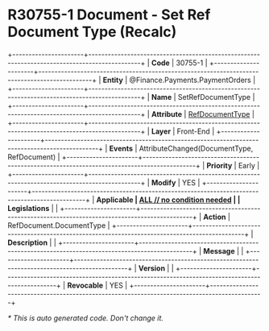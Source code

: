 ﻿---
erp.type: front-end-business-rule
erp.entity: Finance.Payments.PaymentOrders
---

# R30755-1 Document - Set Ref Document Type (Recalc)
+----------------------+----------------------------------------------------------------------------------------------+
| **Code**             | 30755-1                                                                                      |
+----------------------+----------------------------------------------------------------------------------------------+
| **Entity**           | @Finance.Payments.PaymentOrders                                                              |
+----------------------+----------------------------------------------------------------------------------------------+
| **Name**             | SetRefDocumentType                                                                           |
+----------------------+----------------------------------------------------------------------------------------------+
| **Attribute**        | [RefDocumentType](../entities/Finance.Payments.PaymentOrders.md#refdocumenttype)             |
+----------------------+----------------------------------------------------------------------------------------------+
| **Layer**            | Front-End                                                                                    |
+----------------------+----------------------------------------------------------------------------------------------+
| **Events**           | AttributeChanged(DocumentType, RefDocument)                                                  |
+----------------------+----------------------------------------------------------------------------------------------+
| **Priority**         | Early                                                                                        |
+----------------------+----------------------------------------------------------------------------------------------+
| **Modify**           | YES                                                                                          |
+----------------------+----------------------------------------------------------------------------------------------+
| **Applicable         | [ALL // no condition needed](xref:applicable-legislations)                                   |
| Legislations**       |                                                                                              |
+----------------------+----------------------------------------------------------------------------------------------+
| **Action**           | RefDocument.DocumentType                                                                     |
+----------------------+----------------------------------------------------------------------------------------------+
| **Description**      |                                                                                              |
+----------------------+----------------------------------------------------------------------------------------------+
| **Message**          |                                                                                              |
+----------------------+----------------------------------------------------------------------------------------------+
| **Version**          |                                                                                              |
+----------------------+----------------------------------------------------------------------------------------------+
| **Revocable**        | YES                                                                                          |
+----------------------+----------------------------------------------------------------------------------------------+

*\* This is auto generated code. Don't change it.*
